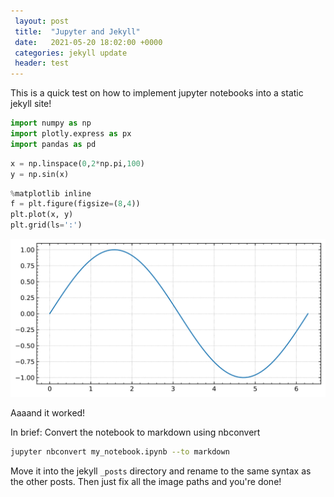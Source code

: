 ```yaml
---
 layout: post
 title:  "Jupyter and Jekyll"
 date:   2021-05-20 18:02:00 +0000
 categories: jekyll update
 header: test
---
```

This is a quick test on how to implement jupyter notebooks into a static jekyll site!

```python
import numpy as np
import plotly.express as px
import pandas as pd
```


```python
x = np.linspace(0,2*np.pi,100)
y = np.sin(x)
```


```python
%matplotlib inline
f = plt.figure(figsize=(8,4))
plt.plot(x, y)
plt.grid(ls=':')
```


![svg](/assets/img/jupyter/test_2_0.svg)

Aaaand it worked! 

In brief: 
Convert the notebook to markdown using nbconvert
```bash
jupyter nbconvert my_notebook.ipynb --to markdown
```

Move it into the jekyll ```_posts``` directory and rename to the same syntax as the other posts.
Then just fix all the image paths and you're done!